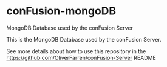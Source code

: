 # conFusion-mongoDB
MongoDB Database used by the conFusion Server

This is the MongoDB Database used by the conFusion Server.

See more details about how to use this repository in the https://github.com/OliverFarren/conFusion-Server README
